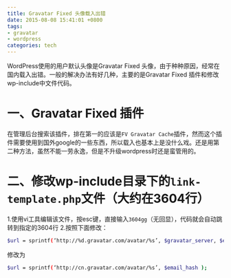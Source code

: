 ```yaml
---
title: Gravatar Fixed 头像载入出错
date: 2015-08-08 15:41:01 +0800
tags:
- gravatar 
- wordpress
categories: tech
---
```


WordPress使用的用户默认头像是Gravatar Fixed 头像，由于种种原因，经常在国内载入出错。一般的解决办法有好几种，主要的是Gravatar Fixed 插件和修改wp-include中文件代码。
# 一、Gravatar Fixed 插件
在管理后台搜索该插件，排在第一的应该是`FV Gravatar Cache`插件，然而这个插件需要使用到国外google的一些东西，所以载入也基本上是没什么戏。还是用第二种方法，虽然不能一劳永逸，但是不升级wordpress时还是蛮管用的。
# 二、修改wp-include目录下的`link-template.php`文件（大约在3604行）
1.使用vi工具编辑该文件，按esc键，直接输入`3604gg`（无回显），代码就会自动跳转到指定的3604行
2.按照下面修改：
```bash
$url = sprintf(‘http://%d.gravatar.com/avatar/%s’, $gravatar_server, $email_hash );
```
修改为
```bash
$url = sprintf(‘http://cn.gravatar.com/avatar/%s’, $email_hash );
```